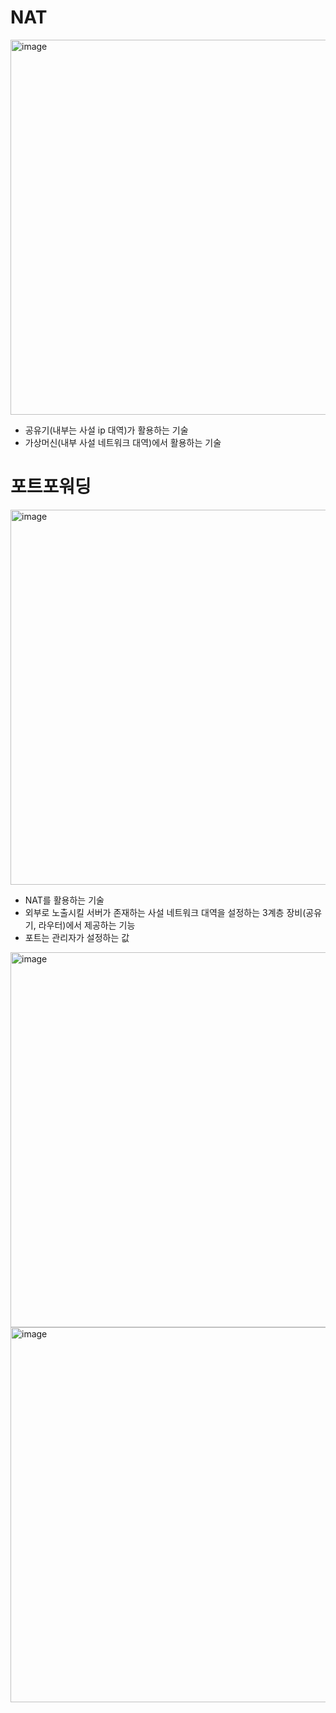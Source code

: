 # NAT
<img width="600" alt="image" src="https://user-images.githubusercontent.com/62924471/199623745-44550432-0f35-402b-8034-6606be2b5a54.png">

- 공유기(내부는 사설 ip 대역)가 활용하는 기술
- 가상머신(내부 사설 네트워크 대역)에서 활용하는 기술

# 포트포워딩
<img width="600" alt="image" src="https://user-images.githubusercontent.com/62924471/199624042-900dbad2-37ed-403b-8388-b670731746b7.png">

- NAT를 활용하는 기술
- 외부로 노출시킬 서버가 존재하는 사설 네트워크 대역을 설정하는 3계층 장비(공유기, 라우터)에서 제공하는 기능
- 포트는 관리자가 설정하는 값

<img width="600" alt="image" src="https://user-images.githubusercontent.com/62924471/199624385-ce211f4e-1cd5-48cf-9771-24053982b713.png">
<img width="600" alt="image" src="https://user-images.githubusercontent.com/62924471/199624465-d047257b-6324-4bfe-8851-443ba0a066ff.png">
